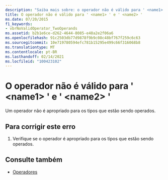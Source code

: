 ```yaml
---
description: "Saiba mais sobre: o operador não é válido para ' <name1> ' e ' <name2> '"
title: O operador não é válido para ' <name1> ' e ' <name2> '
ms.date: 07/20/2015
f1_keywords:
- vbrNoValidOperator_TwoOperands
ms.assetid: b2b1e6ce-d262-4644-8085-e48a2e2f06a6
ms.openlocfilehash: 91c2503db77d9878f9b9c08c48bf767f259c6c63
ms.sourcegitcommit: 10e719780594efc781b15295e499c66f316068b8
ms.translationtype: MT
ms.contentlocale: pt-BR
ms.lasthandoff: 02/14/2021
ms.locfileid: "100423102"
---
```

# <a name="operator-is-not-valid-for-name1-and-name2"></a>O operador não é válido para ' \<name1> ' e ' \<name2> '

Um operador não é apropriado para os tipos que estão sendo operados.  
  
## <a name="to-correct-this-error"></a>Para corrigir este erro  
  
1. Verifique se o operador é apropriado para os tipos que estão sendo operados.  
  
## <a name="see-also"></a>Consulte também

- [Operadores](../language-reference/operators/index.md)
